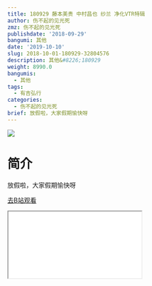 ```yaml
---
title: 180929 藤本美贵 中村昌也 纱兰 净化VTR特辑
author: 伤不起的见光死
zmz: 伤不起的见光死
publishdate: '2018-09-29'
bangumi: 其他
date: '2019-10-10'
slug: 2018-10-01-180929-32804576
description: 其他&#8226;180929
weight: 8990.0
bangumis:
  - 其他
tags:
  - 有吉弘行
categories:
  - 伤不起的见光死
brief: 放假啦，大家假期愉快呀
---
```

![](https://raw.githubusercontent.com/tcgriffith/owaraisite/master/static/tmpimg/7a7df5c85efff4dd763883e6d55558499d49b510.png.480.jpg)
# 简介  
放假啦，大家假期愉快呀  

[去B站观看](https://www.bilibili.com/video/av32804576/)
<div class ="resp-container"><iframe class="testiframe" src="//player.bilibili.com/player.html?aid=32804576"", scrolling="no", allowfullscreen="true" > </iframe></div> 
